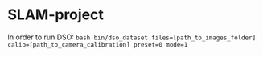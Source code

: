 # SLAM-project
In order to run DSO:
    ```bash
     bin/dso_dataset files=[path_to_images_folder] calib=[path_to_camera_calibration] preset=0 mode=1
    ```
